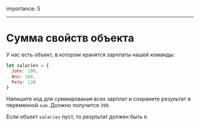 importance: 5

---

# Сумма свойств объекта

У нас есть объект, в котором хранятся зарплаты нашей команды:

```js
let salaries = {
  John: 100,
  Ann: 160,
  Pete: 130
}
```

Напишите код для суммирования всех зарплат и сохраните результат в переменной `sum`. Должно получится `390`.

Если объект `salaries` пуст, то результат должен быть `0`.
